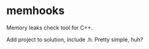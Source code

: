 # memhooks
Memory leaks check tool for C++.

Add project to solution, include .h. Pretty simple, huh?
